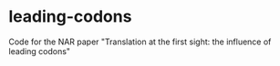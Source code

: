 # leading-codons
Code for the NAR paper "Translation at the first sight: the influence of leading codons"
